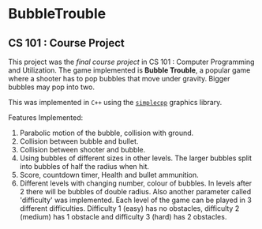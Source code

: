 # BubbleTrouble
## CS 101 : Course Project

This project was the *final course project* in CS 101 : Computer Programming and Utilization. The game implemented is **Bubble Trouble**, a popular game where a shooter has to pop bubbles that move under gravity. Bigger bubbles may pop into two. 

This was implemented in `C++` using the [`simplecpp`](https://www.cse.iitb.ac.in/~ranade/simplecpp/) graphics library. 

Features Implemented:

1. Parabolic motion of the bubble, collision with ground.
2. Collision between bubble and bullet.
3. Collision between shooter and bubble.
4. Using bubbles of different sizes in other levels. The larger bubbles split 
   into bubbles of half the radius when hit.
5. Score, countdown timer, Health and bullet ammunition.
6. Different levels with changing number, colour of bubbles. In levels after 2 there will be 
   bubbles of double radius. Also another parameter called 'difficulty' was implemented. Each level 
   of the game can be played in 3 different difficulties. Difficulty 1 (easy) has no obstacles, 
   difficulty 2 (medium) has 1 obstacle and difficulty 3 (hard) has 2 obstacles.
